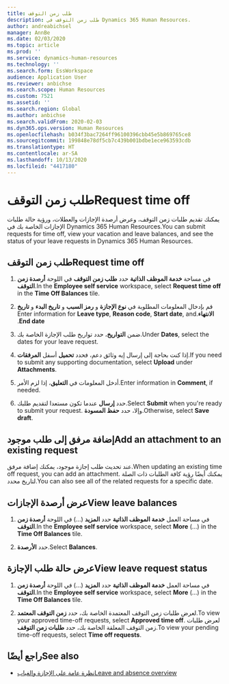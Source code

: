 ```yaml
---
title: طلب زمن التوقف
description: طلب زمن التوقف في Dynamics 365 Human Resources.
author: andreabichsel
manager: AnnBe
ms.date: 02/03/2020
ms.topic: article
ms.prod: ''
ms.service: dynamics-human-resources
ms.technology: ''
ms.search.form: EssWorkspace
audience: Application User
ms.reviewer: anbichse
ms.search.scope: Human Resources
ms.custom: 7521
ms.assetid: ''
ms.search.region: Global
ms.author: anbichse
ms.search.validFrom: 2020-02-03
ms.dyn365.ops.version: Human Resources
ms.openlocfilehash: b034f3bac7264ff96100396cbb45e5b869765ce8
ms.sourcegitcommit: 199848e78df5cb7c439b001bdbe1ece963593cdb
ms.translationtype: HT
ms.contentlocale: ar-SA
ms.lasthandoff: 10/13/2020
ms.locfileid: "4417180"
---
```

# <a name="request-time-off"></a><span data-ttu-id="32f6e-103">طلب زمن التوقف</span><span class="sxs-lookup"><span data-stu-id="32f6e-103">Request time off</span></span>

<span data-ttu-id="32f6e-104">يمكنك تقديم طلبات زمن التوقف، وعرض أرصدة الإجازات والعطلات، ورؤية حالة طلبات الإجازات الخاصة بك في Dynamics 365 Human Resources.</span><span class="sxs-lookup"><span data-stu-id="32f6e-104">You can submit requests for time off, view your vacation and leave balances, and see the status of your leave requests in Dynamics 365 Human Resources.</span></span>

## <a name="request-time-off"></a><span data-ttu-id="32f6e-105">طلب زمن التوقف</span><span class="sxs-lookup"><span data-stu-id="32f6e-105">Request time off</span></span>

1. <span data-ttu-id="32f6e-106">في مساحة **خدمة الموظف الذاتية** حدد **طلب زمن التوقف** في اللوحة **أرصدة زمن التوقف**.</span><span class="sxs-lookup"><span data-stu-id="32f6e-106">In the **Employee self service** workspace, select **Request time off** in the **Time Off Balances** tile.</span></span>

2. <span data-ttu-id="32f6e-107">قم بإدخال المعلومات المطلوبة في **نوع الإجازة** و **‏‫رمز السبب** و **تاريخ البدء** و **تاريخ الانتهاء**.</span><span class="sxs-lookup"><span data-stu-id="32f6e-107">Enter information for **Leave type**, **Reason code**, **Start date**, and **End date**.</span></span>

3. <span data-ttu-id="32f6e-108">ضمن **التواريخ**، حدد تواريخ طلب الإجازة الخاصة بك.</span><span class="sxs-lookup"><span data-stu-id="32f6e-108">Under **Dates**, select the dates for your leave request.</span></span>

4. <span data-ttu-id="32f6e-109">إذا كنت بحاجة إلى إرسال إيه وثائق دعم، فحدد **تحميل** أسفل **المرفقات**.</span><span class="sxs-lookup"><span data-stu-id="32f6e-109">If you need to submit any supporting documentation, select **Upload** under **Attachments**.</span></span>

5. <span data-ttu-id="32f6e-110">أدخل المعلومات في **التعليق**، إذا لزم الأمر.</span><span class="sxs-lookup"><span data-stu-id="32f6e-110">Enter information in **Comment**, if needed.</span></span>

6. <span data-ttu-id="32f6e-111">حدد **إرسال** عندما تكون مستعدا لتقديم طلبك.</span><span class="sxs-lookup"><span data-stu-id="32f6e-111">Select **Submit** when you're ready to submit your request.</span></span> <span data-ttu-id="32f6e-112">وإلا، حدد **حفظ المسودة**.</span><span class="sxs-lookup"><span data-stu-id="32f6e-112">Otherwise, select **Save draft**.</span></span>

## <a name="add-an-attachment-to-an-existing-request"></a><span data-ttu-id="32f6e-113">إضافة مرفق إلى طلب موجود</span><span class="sxs-lookup"><span data-stu-id="32f6e-113">Add an attachment to an existing request</span></span>

<span data-ttu-id="32f6e-114">عند تحديث طلب إجازة موجود، يمكنك إضافة مرفق.</span><span class="sxs-lookup"><span data-stu-id="32f6e-114">When updating an existing time off request, you can add an attachment.</span></span> <span data-ttu-id="32f6e-115">يمكنك أيضًا رؤية كافة الطلبات ذات الصلة لتاريخ محدد.</span><span class="sxs-lookup"><span data-stu-id="32f6e-115">You can also see all of the related requests for a specific date.</span></span> 

## <a name="view-leave-balances"></a><span data-ttu-id="32f6e-116">عرض أرصدة الإجازات</span><span class="sxs-lookup"><span data-stu-id="32f6e-116">View leave balances</span></span>

1. <span data-ttu-id="32f6e-117">في مساحة العمل **خدمة الموظف الذاتية** حدد **المزيد** (...) في اللوحة **أرصدة زمن التوقف**.</span><span class="sxs-lookup"><span data-stu-id="32f6e-117">In the **Employee self service** workspace, select **More** (...) in the **Time Off Balances** tile.</span></span>

2. <span data-ttu-id="32f6e-118">حدد **الأرصدة**.</span><span class="sxs-lookup"><span data-stu-id="32f6e-118">Select **Balances**.</span></span>

## <a name="view-leave-request-status"></a><span data-ttu-id="32f6e-119">عرض حالة طلب الإجازة</span><span class="sxs-lookup"><span data-stu-id="32f6e-119">View leave request status</span></span>

1. <span data-ttu-id="32f6e-120">في مساحة العمل **خدمة الموظف الذاتية** حدد **المزيد** (...) في اللوحة **أرصدة زمن التوقف**.</span><span class="sxs-lookup"><span data-stu-id="32f6e-120">In the **Employee self service** workspace, select **More** (...) in the **Time Off Balances** tile.</span></span>

2. <span data-ttu-id="32f6e-121">لعرض طلبات زمن التوقف المعتمدة الخاصة بك، حدد **زمن التوقف المعتمد**.</span><span class="sxs-lookup"><span data-stu-id="32f6e-121">To view your approved time-off requests, select **Approved time off**.</span></span> <span data-ttu-id="32f6e-122">لعرض طلبات زمن التوقف المعلقة الخاصة بك، حدد **طلبات زمن التوقف**.</span><span class="sxs-lookup"><span data-stu-id="32f6e-122">To view your pending time-off requests, select **Time off requests**.</span></span>

## <a name="see-also"></a><span data-ttu-id="32f6e-123">راجع أيضًا</span><span class="sxs-lookup"><span data-stu-id="32f6e-123">See also</span></span>

- [<span data-ttu-id="32f6e-124">نظرة عامة على الإجازة والغياب</span><span class="sxs-lookup"><span data-stu-id="32f6e-124">Leave and absence overview</span></span>](hr-leave-and-absence-overview.md)
